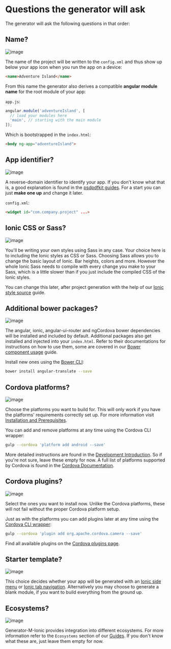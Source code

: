 # Questions the generator will ask
The generator will ask the following questions in that order:

## Name?
![image](https://cloud.githubusercontent.com/assets/1370779/15828173/91abb874-2c0e-11e6-81ee-c2608a751b14.png)

The name of the project will be written to the `config.xml` and thus show up below your app icon when you run the app on a device:
```html
<name>Adventure Island</name>
```
From this name the generator also derives a compatible **angular module name** for the root module of your app:

`app.js`:
```js
angular.module('adventureIsland', [
  // load your modules here
  'main', // starting with the main module
]);

```

Which is bootstrapped in the `index.html`:
```html
<body ng-app="adventureIsland">
```

## App identifier?
![image](https://cloud.githubusercontent.com/assets/1370779/15828919/9ef7fe2c-2c11-11e6-9396-848a1a90c78f.png)

A reverse-domain identifier to identify your app. If you don't know what that is, a good explanation is found in the [psdpdfkit guides](https://pspdfkit.com/guides/ios/current/faq/what-is-a-bundle-id/). For a start you can just **make one up** and change it later.

`config.xml`:
```html
<widget id="com.company.project" ...>
```

## Ionic CSS or Sass?
![image](https://cloud.githubusercontent.com/assets/1370779/15851768/828afdce-2c9e-11e6-9fd4-032049de2290.png)

You'll be writing your own styles using Sass in any case. Your choice here is to including the Ionic styles as CSS or Sass. Choosing Sass allows you to change the basic layout of Ionic. Bar heights, colors and more. However the whole Ionic Sass needs to compile with every change you make to your Sass, which is a little slower than if you just include the compiled CSS of the Ionic styles.

You can change this later, after project generation with the help of our [Ionic style source](../guides/ionic_style_source.md) guide.

## Additional bower packages?
![image](https://cloud.githubusercontent.com/assets/1370779/15853161/3d21fbec-2ca4-11e6-9d81-dcec85b4aa2e.png)

The angular, ionic, angular-ui-router and ngCordova bower dependencies will be installed and included by default. Additional packages also get installed and injected into your `index.html`. Refer to their documentations for instructions on how to use them, some are covered in our [Bower component usage](../guides/bower_component_usage.md) guide.

Install new ones using the [Bower CLI](http://bower.io/docs/api/):
```sh
bower install angular-translate --save
```

## Cordova platforms?
![image](https://cloud.githubusercontent.com/assets/1370779/15854124/7704465e-2ca8-11e6-80e3-92a99243dffb.png)

Choose the platforms you want to build for. This will only work if you have the platforms' requirements correctly set up. For more information visit [Installation and Prerequisites](./installation_prerequisites.md).

You can add and remove platforms at any time using the Cordova CLI wrapper:
```sh
gulp --cordova 'platform add android --save'
```
More detailed instructions are found in the [Development Introduction](./development_intro.md). So if you're not sure, leave these empty for now. A full list of platforms supported by Cordova is found in the [Cordova Documentation](https://cordova.apache.org/docs/en/latest/guide/support/).

## Cordova plugins?
![image](https://cloud.githubusercontent.com/assets/1370779/15854446/292c5122-2caa-11e6-95df-db9227f1d8ea.png)

Select the ones you want to install now. Unlike the Cordova platforms, these will not fail without the proper Cordova platform setup.

Just as with the platforms you can add plugins later at any time using the [Cordova CLI wrapper](./development_intro.md):
```sh
gulp --cordova 'plugin add org.apache.cordova.camera --save'
```
Find all available plugins on the [Cordova plugins page](https://cordova.apache.org/plugins/).

## Starter template?
![image](https://cloud.githubusercontent.com/assets/1370779/15855054/a47c9050-2cad-11e6-88e3-04d96add5e0a.png)

This choice decides whether your app will be generated with an [Ionic side menu](http://ionicframework.com/docs/api/directive/ionSideMenus/) or [Ionic tab navigation](http://ionicframework.com/docs/api/directive/ionTabs/). Alternatively you may choose to generate a blank module, if you want to build everything from the ground up.

## Ecosystems?
![image](https://cloud.githubusercontent.com/assets/1370779/15855148/33988dca-2cae-11e6-8e19-f3b57c6ea797.png)

Generator-M-Ionic provides integration into different ecosystems. For more information refer to the `Ecosystems` section of our [Guides](../../README.md#ecosystems). If you don't know what these are, just leave them empty for now.
